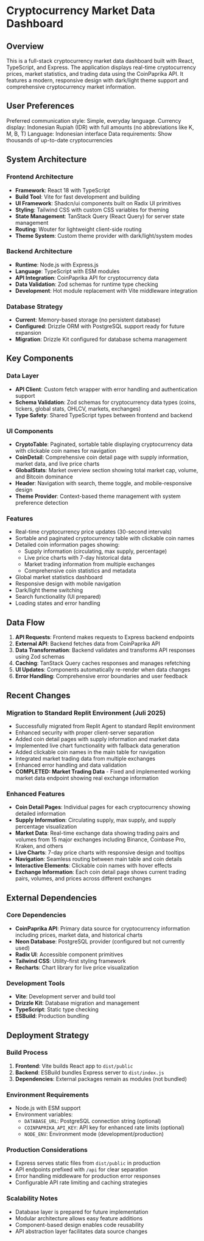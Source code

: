 # Cryptocurrency Market Data Dashboard

## Overview

This is a full-stack cryptocurrency market data dashboard built with React, TypeScript, and Express. The application displays real-time cryptocurrency prices, market statistics, and trading data using the CoinPaprika API. It features a modern, responsive design with dark/light theme support and comprehensive cryptocurrency market information.

## User Preferences

Preferred communication style: Simple, everyday language.
Currency display: Indonesian Rupiah (IDR) with full amounts (no abbreviations like K, M, B, T)
Language: Indonesian interface
Data requirements: Show thousands of up-to-date cryptocurrencies

## System Architecture

### Frontend Architecture
- **Framework**: React 18 with TypeScript
- **Build Tool**: Vite for fast development and building
- **UI Framework**: Shadcn/ui components built on Radix UI primitives
- **Styling**: Tailwind CSS with custom CSS variables for theming
- **State Management**: TanStack Query (React Query) for server state management
- **Routing**: Wouter for lightweight client-side routing
- **Theme System**: Custom theme provider with dark/light/system modes

### Backend Architecture
- **Runtime**: Node.js with Express.js
- **Language**: TypeScript with ESM modules
- **API Integration**: CoinPaprika API for cryptocurrency data
- **Data Validation**: Zod schemas for runtime type checking
- **Development**: Hot module replacement with Vite middleware integration

### Database Strategy
- **Current**: Memory-based storage (no persistent database)
- **Configured**: Drizzle ORM with PostgreSQL support ready for future expansion
- **Migration**: Drizzle Kit configured for database schema management

## Key Components

### Data Layer
- **API Client**: Custom fetch wrapper with error handling and authentication support
- **Schema Validation**: Zod schemas for cryptocurrency data types (coins, tickers, global stats, OHLCV, markets, exchanges)
- **Type Safety**: Shared TypeScript types between frontend and backend

### UI Components
- **CryptoTable**: Paginated, sortable table displaying cryptocurrency data with clickable coin names for navigation
- **CoinDetail**: Comprehensive coin detail page with supply information, market data, and live price charts
- **GlobalStats**: Market overview section showing total market cap, volume, and Bitcoin dominance
- **Header**: Navigation with search, theme toggle, and mobile-responsive design
- **Theme Provider**: Context-based theme management with system preference detection

### Features
- Real-time cryptocurrency price updates (30-second intervals)
- Sortable and paginated cryptocurrency table with clickable coin names
- Detailed coin information pages showing:
  - Supply information (circulating, max supply, percentage)
  - Live price charts with 7-day historical data
  - Market trading information from multiple exchanges
  - Comprehensive coin statistics and metadata
- Global market statistics dashboard
- Responsive design with mobile navigation
- Dark/light theme switching
- Search functionality (UI prepared)
- Loading states and error handling

## Data Flow

1. **API Requests**: Frontend makes requests to Express backend endpoints
2. **External API**: Backend fetches data from CoinPaprika API
3. **Data Transformation**: Backend validates and transforms API responses using Zod schemas
4. **Caching**: TanStack Query caches responses and manages refetching
5. **UI Updates**: Components automatically re-render when data changes
6. **Error Handling**: Comprehensive error boundaries and user feedback

## Recent Changes

### Migration to Standard Replit Environment (Juli 2025)
- Successfully migrated from Replit Agent to standard Replit environment
- Enhanced security with proper client-server separation
- Added coin detail pages with supply information and market data
- Implemented live chart functionality with fallback data generation
- Added clickable coin names in the main table for navigation
- Integrated market trading data from multiple exchanges
- Enhanced error handling and data validation
- **COMPLETED: Market Trading Data** - Fixed and implemented working market data endpoint showing real exchange information

### Enhanced Features
- **Coin Detail Pages**: Individual pages for each cryptocurrency showing detailed information
- **Supply Information**: Circulating supply, max supply, and supply percentage visualization
- **Market Data**: Real-time exchange data showing trading pairs and volumes from 15 major exchanges including Binance, Coinbase Pro, Kraken, and others
- **Live Charts**: 7-day price charts with responsive design and tooltips
- **Navigation**: Seamless routing between main table and coin details
- **Interactive Elements**: Clickable coin names with hover effects
- **Exchange Information**: Each coin detail page shows current trading pairs, volumes, and prices across different exchanges

## External Dependencies

### Core Dependencies
- **CoinPaprika API**: Primary data source for cryptocurrency information including prices, market data, and historical charts
- **Neon Database**: PostgreSQL provider (configured but not currently used)
- **Radix UI**: Accessible component primitives
- **Tailwind CSS**: Utility-first styling framework
- **Recharts**: Chart library for live price visualization

### Development Tools
- **Vite**: Development server and build tool
- **Drizzle Kit**: Database migration and management
- **TypeScript**: Static type checking
- **ESBuild**: Production bundling

## Deployment Strategy

### Build Process
1. **Frontend**: Vite builds React app to `dist/public`
2. **Backend**: ESBuild bundles Express server to `dist/index.js`
3. **Dependencies**: External packages remain as modules (not bundled)

### Environment Requirements
- Node.js with ESM support
- Environment variables:
  - `DATABASE_URL`: PostgreSQL connection string (optional)
  - `COINPAPRIKA_API_KEY`: API key for enhanced rate limits (optional)
  - `NODE_ENV`: Environment mode (development/production)

### Production Considerations
- Express serves static files from `dist/public` in production
- API endpoints prefixed with `/api` for clear separation
- Error handling middleware for production error responses
- Configurable API rate limiting and caching strategies

### Scalability Notes
- Database layer is prepared for future implementation
- Modular architecture allows easy feature additions
- Component-based design enables code reusability
- API abstraction layer facilitates data source changes